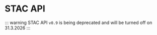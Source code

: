 # STAC API

::: warning
STAC API `v0.9` is being deprecated and will be turned off on
31.3.2026
:::

